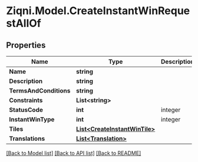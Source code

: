 
# Ziqni.Model.CreateInstantWinRequestAllOf

## Properties

Name | Type | Description | Notes
------------ | ------------- | ------------- | -------------
**Name** | **string** |  | 
**Description** | **string** |  | [optional] 
**TermsAndConditions** | **string** |  | [optional] 
**Constraints** | **List&lt;string&gt;** |  | [optional] 
**StatusCode** | **int** | integer | [optional] 
**InstantWinType** | **int** | integer | [optional] 
**Tiles** | [**List&lt;CreateInstantWinTile&gt;**](CreateInstantWinTile.md) |  | [optional] 
**Translations** | [**List&lt;Translation&gt;**](Translation.md) |  | [optional] 

[[Back to Model list]](../README.md#documentation-for-models)
[[Back to API list]](../README.md#documentation-for-api-endpoints)
[[Back to README]](../README.md)

